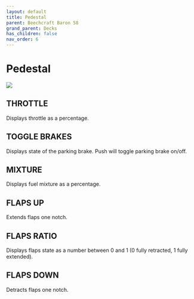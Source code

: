 ```yaml
---
layout: default
title: Pedestal
parent: Beechcraft Baron 58
grand_parent: Decks
has_children: false
nav_order: 6
---
```


# Pedestal
![](../../../assets/images/pedestal.png)

## THROTTLE
Displays throttle as a percentage.

## TOGGLE BRAKES
Displays state of the parking brake. Push will toggle parking brake on/off.

## MIXTURE
Displays fuel mixture as a percentage.

## FLAPS UP
Extends flaps one notch.

## FLAPS RATIO
Displays flaps state as a number between 0 and 1 (0 fully retracted, 1 fully extended).

## FLAPS DOWN
Detracts flaps one notch.
